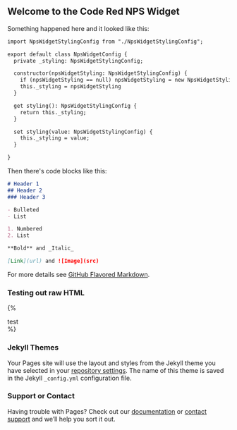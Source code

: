 ## Welcome to the Code Red NPS Widget

Something happened here and it looked like this:
```markdown
import NpsWidgetStylingConfig from "./NpsWidgetStylingConfig";

export default class NpsWidgetConfig {
  private _styling: NpsWidgetStylingConfig;

  constructor(npsWidgetStyling: NpsWidgetStylingConfig) {
    if (npsWidgetStyling == null) npsWidgetStyling = new NpsWidgetStylingConfig();
    this._styling = npsWidgetStyling
  }

  get styling(): NpsWidgetStylingConfig {
    return this._styling;
  }

  set styling(value: NpsWidgetStylingConfig) {
    this._styling = value;
  }

}
```
Then there's code blocks like this:
```markdown
# Header 1
## Header 2
### Header 3

- Bulleted
- List

1. Numbered
2. List

**Bold** and _Italic_ 

[Link](url) and ![Image](src)
```

For more details see [GitHub Flavored Markdown](https://guides.github.com/features/mastering-markdown/).

### Testing out raw HTML
{% <div>test</div> %} 

### Jekyll Themes

Your Pages site will use the layout and styles from the Jekyll theme you have selected in your [repository settings](https://github.com/code-red-solutions/NPS-CodeTest/settings). The name of this theme is saved in the Jekyll `_config.yml` configuration file.

### Support or Contact

Having trouble with Pages? Check out our [documentation](https://help.github.com/categories/github-pages-basics/) or [contact support](https://github.com/contact) and we’ll help you sort it out.

